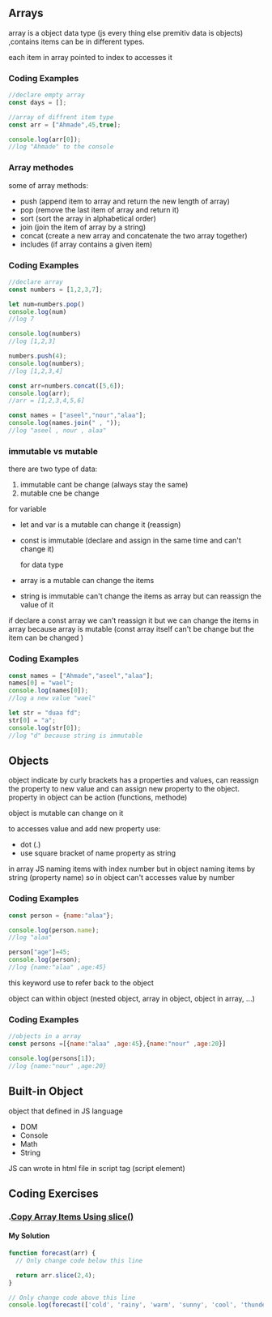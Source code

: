 ## Arrays
array is a object data type (js every thing else premitiv data is objects) ,contains items can be in different types.

each item in array pointed to index to accesses it 

 ### Coding Examples

```javascript
//declare empty array
const days = [];

//array of diffrent item type
const arr = ["Ahmade",45,true];

console.log(arr[0]);
//log "Ahmade" to the console
```

### Array methodes
 some of array methods:
  - push (append item to array and return the new length of array)
  - pop (remove the last item of array and return it)
  - sort (sort the array in alphabetical order)
  - join (join the item of array by a string)
  - concat (create a new array and concatenate the two array together)
  - includes (if array contains a given item)

 ### Coding Examples
```javascript
//declare array
const numbers = [1,2,3,7];

let num=numbers.pop()
console.log(num)
//log 7

console.log(numbers)
//log [1,2,3]

numbers.push(4);
console.log(numbers);
//log [1,2,3,4]

const arr=numbers.concat([5,6]);
console.log(arr);
//arr = [1,2,3,4,5,6]

const names = ["aseel","nour","alaa"];
console.log(names.join(" , "));
//log "aseel , nour , alaa"

```    

### immutable vs mutable
there are two type of data:
  1. immutable cant be change (always stay the same)
  2. mutable cne be change

  for variable
- let and var is a mutable can change it (reassign)
- const is immutable (declare and assign in the same time and can't change it)

  for data type  
- array is a mutable can change the items
- string is immutable can't change the items as array but can reassign the value of it

if declare a const array we can't reassign it but we can change the items in array because array is mutable  (const array itself can't be change but the item can be changed )
  
### Coding Examples
```javascript
const names = ["Ahmade","aseel","alaa"];
names[0] = "wael";
console.log(names[0]);
//log a new value "wael"

let str = "duaa fd";
str[0] = "a";
console.log(str[0]);
//log "d" because string is immutable  
```

## Objects
object indicate by curly brackets has a properties and values, can reassign the property to new value and can assign new property to the object.
property in object can be action (functions, methode)

object is mutable can change on it 

to accesses value and add new property use:
 - dot (.)
 - use square bracket of name property as string
   
in array JS naming items with index number but in object naming items by string (property name) so in object can't accesses value by number

### Coding Examples
```javascript
const person = {name:"alaa"};

console.log(person.name);
//log "alaa"

person["age"]=45;
console.log(person);
//log {name:"alaa" ,age:45}
```
this keyword use to refer back to the object

object can within object (nested object, array in object, object in array, ...)

### Coding Examples

```javascript
//objects in a array
const persons =[{name:"alaa" ,age:45},{name:"nour" ,age:20}]

console.log(persons[1]);
//log {name:"nour" ,age:20}
```

## Built-in Object
object that defined in JS language
 - DOM
 - Console
 - Math
 - String
   
JS can wrote in html file in script tag (script element)     


## Coding Exercises

### .[Copy Array Items Using slice()](https://www.freecodecamp.org/learn/javascript-algorithms-and-data-structures/basic-data-structures/copy-array-items-using-slice)

#### My Solution
```javascript
function forecast(arr) {
  // Only change code below this line

  return arr.slice(2,4);
}

// Only change code above this line
console.log(forecast(['cold', 'rainy', 'warm', 'sunny', 'cool', 'thunderstorms']));
```
